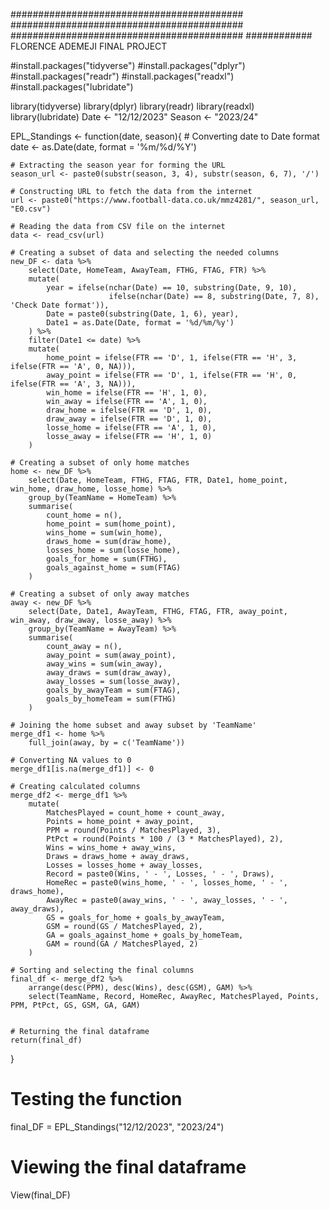 ##########################################
##########################################
##########################################
############  FLORENCE ADEMEJI FINAL PROJECT 

#install.packages("tidyverse")
#install.packages("dplyr")
#install.packages("readr")
#install.packages("readxl")
#install.packages("lubridate")


library(tidyverse)
library(dplyr)
library(readr)
library(readxl)
library(lubridate)
Date <- "12/12/2023"
Season <- "2023/24"

EPL_Standings <- function(date, season){
    # Converting date to Date format
    date <- as.Date(date, format = '%m/%d/%Y')
    
    # Extracting the season year for forming the URL
    season_url <- paste0(substr(season, 3, 4), substr(season, 6, 7), '/')
    
    # Constructing URL to fetch the data from the internet
    url <- paste0("https://www.football-data.co.uk/mmz4281/", season_url, "E0.csv")
    
    # Reading the data from CSV file on the internet
    data <- read_csv(url)
    
    # Creating a subset of data and selecting the needed columns
    new_DF <- data %>%
        select(Date, HomeTeam, AwayTeam, FTHG, FTAG, FTR) %>%
        mutate(
            year = ifelse(nchar(Date) == 10, substring(Date, 9, 10),
                          ifelse(nchar(Date) == 8, substring(Date, 7, 8), 'Check Date format')),
            Date = paste0(substring(Date, 1, 6), year),
            Date1 = as.Date(Date, format = '%d/%m/%y')
        ) %>%
        filter(Date1 <= date) %>%
        mutate(
            home_point = ifelse(FTR == 'D', 1, ifelse(FTR == 'H', 3, ifelse(FTR == 'A', 0, NA))),
            away_point = ifelse(FTR == 'D', 1, ifelse(FTR == 'H', 0, ifelse(FTR == 'A', 3, NA))),
            win_home = ifelse(FTR == 'H', 1, 0),
            win_away = ifelse(FTR == 'A', 1, 0),
            draw_home = ifelse(FTR == 'D', 1, 0),
            draw_away = ifelse(FTR == 'D', 1, 0),
            losse_home = ifelse(FTR == 'A', 1, 0),
            losse_away = ifelse(FTR == 'H', 1, 0)
        )
    
    # Creating a subset of only home matches
    home <- new_DF %>%
        select(Date, HomeTeam, FTHG, FTAG, FTR, Date1, home_point, win_home, draw_home, losse_home) %>%
        group_by(TeamName = HomeTeam) %>%
        summarise(
            count_home = n(),
            home_point = sum(home_point),
            wins_home = sum(win_home),
            draws_home = sum(draw_home),
            losses_home = sum(losse_home),
            goals_for_home = sum(FTHG),
            goals_against_home = sum(FTAG)
        )
    
    # Creating a subset of only away matches
    away <- new_DF %>%
        select(Date, Date1, AwayTeam, FTHG, FTAG, FTR, away_point, win_away, draw_away, losse_away) %>%
        group_by(TeamName = AwayTeam) %>%
        summarise(
            count_away = n(),
            away_point = sum(away_point),
            away_wins = sum(win_away),
            away_draws = sum(draw_away),
            away_losses = sum(losse_away),
            goals_by_awayTeam = sum(FTAG),
            goals_by_homeTeam = sum(FTHG)
        )
    
    # Joining the home subset and away subset by 'TeamName'
    merge_df1 <- home %>%
        full_join(away, by = c('TeamName'))
    
    # Converting NA values to 0
    merge_df1[is.na(merge_df1)] <- 0
    
    # Creating calculated columns
    merge_df2 <- merge_df1 %>%
        mutate(
            MatchesPlayed = count_home + count_away,
            Points = home_point + away_point,
            PPM = round(Points / MatchesPlayed, 3),
            PtPct = round(Points * 100 / (3 * MatchesPlayed), 2),
            Wins = wins_home + away_wins,
            Draws = draws_home + away_draws,
            Losses = losses_home + away_losses,
            Record = paste0(Wins, ' - ', Losses, ' - ', Draws),
            HomeRec = paste0(wins_home, ' - ', losses_home, ' - ', draws_home),
            AwayRec = paste0(away_wins, ' - ', away_losses, ' - ', away_draws),
            GS = goals_for_home + goals_by_awayTeam,
            GSM = round(GS / MatchesPlayed, 2),
            GA = goals_against_home + goals_by_homeTeam,
            GAM = round(GA / MatchesPlayed, 2)
        )
    
    # Sorting and selecting the final columns
    final_df <- merge_df2 %>%
        arrange(desc(PPM), desc(Wins), desc(GSM), GAM) %>%
        select(TeamName, Record, HomeRec, AwayRec, MatchesPlayed, Points, PPM, PtPct, GS, GSM, GA, GAM)
    
    
    # Returning the final dataframe
    return(final_df)
}

# Testing the function
final_DF = EPL_Standings("12/12/2023", "2023/24")

# Viewing the final dataframe
View(final_DF)
